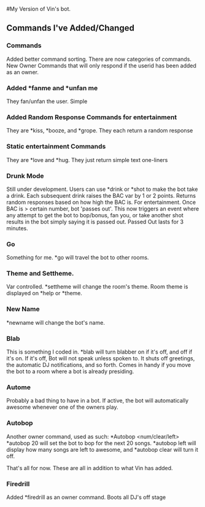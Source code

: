 #My Version of Vin's bot.

## Commands I've Added/Changed

### Commands
Added better command sorting. There are now categories of commands. New Owner Commands that will only respond if the userid has been added as an owner.

### Added *fanme and *unfan me
They fan/unfan the user. Simple

### Added Random Response Commands for entertainment
They are *kiss, *booze, and *grope. They each return a random response

### Static entertainment Commands
They are *love and *hug. They just return simple text one-liners

### Drunk Mode
Still under development. Users can use *drink or *shot to make the bot take a drink. Each subsequent drink raises the BAC var by 1 or 2 points. Returns random responses based on how high the BAC is. For entertainment. Once BAC is > certain number, bot 'passes out'. This now triggers an event where any attempt to get the bot to bop/bonus, fan you, or take another shot results in the bot simply saying it is passed out. Passed Out lasts for 3 minutes.

### Go
Something for me. *go <room name> will travel the bot to other rooms. 

### Theme and Settheme. 
Var controlled. *settheme <new theme> will change the room's theme. Room theme is displayed on *help or *theme.

### New Name
*newname <name> will change the bot's name.

### Blab
This is something I coded in. *blab will turn blabber on if it's off, and off if it's on. If it's off, Bot will not speak unless spoken to. It shuts off greetings, the automatic DJ notifications, and so forth. Comes in handy if you move the bot to a room where a bot is already presiding.

### Autome
Probably a bad thing to have in a bot. If active, the bot will automatically awesome whenever one of the owners play.

### Autobop
Another owner command, used as such: *Autobop <num/clear/left> *autobop 20 will set the bot to bop for the next 20 songs. *autobop left will display how many songs are left to awesome, and *autobop clear will turn it off.

That's all for now. These are all in addition to what Vin has added.

### Firedrill
Added *firedrill as an owner command. Boots all DJ's off stage
